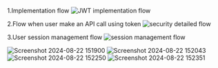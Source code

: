 1.Implementation flow
![JWT implementation flow](https://github.com/user-attachments/assets/de865f8b-2c01-462a-bc81-72b4bc7c55cc)

2.Flow when user make an API call using token
![security detailed flow](https://github.com/user-attachments/assets/59659336-df25-42e8-b54d-160dfc596359)

3.User session management flow
![session management flow](https://github.com/user-attachments/assets/25835e46-710e-45e4-a285-9c2c12fc5477)

![Screenshot 2024-08-22 151900](https://github.com/user-attachments/assets/9f1740d0-0a60-4cdd-b9fc-4e77718f01f5)
![Screenshot 2024-08-22 152043](https://github.com/user-attachments/assets/67910dcc-495c-4a5c-820c-191771dd3155)
![Screenshot 2024-08-22 152250](https://github.com/user-attachments/assets/70ee68e0-7202-4734-8bfb-d782911ac2cf)
![Screenshot 2024-08-22 152351](https://github.com/user-attachments/assets/a6bc9f9a-42d7-4e61-8005-94abbf366d1c)
